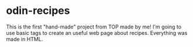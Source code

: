 # odin-recipes
This is the first "hand-made" project from TOP made by me!
I'm going to use basic tags to create an useful web page about recipes. Everything was made in HTML.